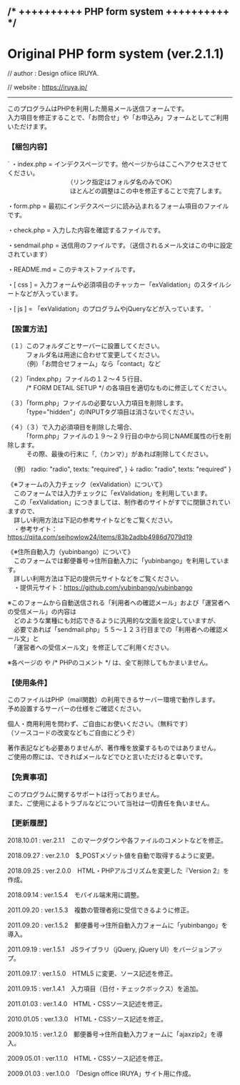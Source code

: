 ## /* ++++++++++ PHP form system ++++++++++ */

# Original PHP form system (ver.2.1.1)

// author :  Design ofiice IRUYA.

// website : https://iruya.jp/

***


このプログラムはPHPを利用した簡易メール送信フォームです。  
入力項目を修正することで、「お問合せ」や「お申込み」フォームとしてご利用いただけます。


### 【梱包内容】
`
 ・index.php    = インデクスページです。他ページからはここへアクセスさせてください。  
 　　　　　　　　　　（リンク指定はフォルダ名のみでOK）  
 　　　　　　　　　　ほとんどの調整はこの中を修正することで完了します。

 ・form.php     = 最初にインデクスページに読み込まれるフォーム項目のファイルです。

 ・check.php    = 入力した内容を確認するファイルです。

 ・sendmail.php = 送信用のファイルです。（送信されるメール文はこの中に設定されています）

 ・README.md    = このテキストファイルです。

 ・[ css ]      = 入力フォームや必須項目のチャッカー「exValidation」のスタイルシートなどが入っています。

 ・[ js ]       = 「exValidation」のプログラムやjQueryなどが入っています。
`

### 【設置方法】

（１）このフォルダごとサーバーに設置してください。  
　　　フォルダ名は用途に合わせて変更してください。  
　　　（例）「お問合せフォーム」なら「contact」など
 
（２）「index.php」ファイルの１２〜４５行目、  
　　　/* FORM DETAIL SETUP */ の各項目を適切なものに修正してください。

（３）「form.php」ファイルの必要ない入力項目を削除します。  
　　　「type="hidden"」のINPUTタグ項目は消さないでください。

（４）（３）で入力必須項目を削除した場合、  
　　　「form.php」ファイルの１９〜２９行目の中から同じNAME属性の行を削除します。  
　　　その際、最後の行末に「,（カンマ）」があれば削除してください。

　（例）
     radio: "radio",
     texts: "required",
    }
       ↓
     radio: "radio",
     texts: "required"
    }

《※フォームの入力チェック（exValidation）について》  
　このフォームでは入力チェックに「exValidation」を利用しています。  
　この「exValidation」につきましては、制作者のサイトがすでに閉鎖されていますので、  
　詳しい利用方法は下記の参考サイトなどをご覧ください。  
　・参考サイト：https://qiita.com/seihowlow24/items/83b2adbb4986d7079d19  

《※住所自動入力（yubinbango）について》  
　このフォームでは郵便番号->住所自動入力に「yubinbango」を利用しています。  
　詳しい利用方法は下記の提供元サイトなどをご覧ください。  
　・提供元サイト：https://github.com/yubinbango/yubinbango

※このフォームから自動送信される「利用者への確認メール」および「運営者への受信メール」の内容は  
　どのような業種にも対応できるように汎用的な文面を設定していますが、  
　必要であれば「sendmail.php」５５〜１２３行目までの「利用者への確認メール文」と  
　「運営者への受信メール文」を修正してご利用ください。

※各ページの <!-- HTMLコメント --> や /* PHPのコメント */ は、全て削除してもかまいません。


### 【使用条件】

このファイルはPHP（mail関数）の利用できるサーバー環境で動作します。  
予め設置するサーバーの仕様をご確認ください。

個人・商用利用を問わず、ご自由にお使いください。（無料です）  
（ソースコードの改変などもご自由にどうぞ）

著作表記なども必要ありませんが、著作権を放棄するものではありません。  
ご使用の際には、できればメールなどでひと言いただけると幸いです。


### 【免責事項】

このプログラムに関するサポートは行っておりません。  
また、ご使用によるトラブルなどについて当社は一切責任を負いません。


### 【更新履歴】

2018.10.01 : ver.2.1.1　このマークダウンや各ファイルのコメントなどを修正。

2018.09.27 : ver.2.1.0　$_POSTメゾット値を自動で取得するように変更。

2018.09.25 : ver.2.0.0　HTML・PHPアルゴリズムを変更した『Version 2』を作成。

2018.09.14 : ver.1.5.4　モバイル端末用に調整。

2011.09.20 : ver.1.5.3　複数の管理者宛に受信できるように修正。

2011.09.20 : ver.1.5.2　郵便番号->住所自動入力フォームに「yubinbango」を導入。

2011.09.19 : ver.1.5.1　JSライブラリ（jQuery, jQuery UI）をバージョンアップ。

2011.09.17 : ver.1.5.0　HTML5 に変更、ソース記述を修正。

2011.09.15 : ver.1.4.1　入力項目（日付・チェックボックス）を追加。

2011.01.03 : ver.1.4.0　HTML・CSSソース記述を修正。

2010.01.05 : ver.1.3.0　HTML・CSSソース記述を修正。

2009.10.15 : ver.1.2.0　郵便番号->住所自動入力フォームに「ajaxzip2」を導入。

2009.05.01 : ver.1.1.0　HTML・CSSソース記述を修正。

2009.01.03 : ver.1.0.0　「Design office IRUYA」サイト用に作成。
